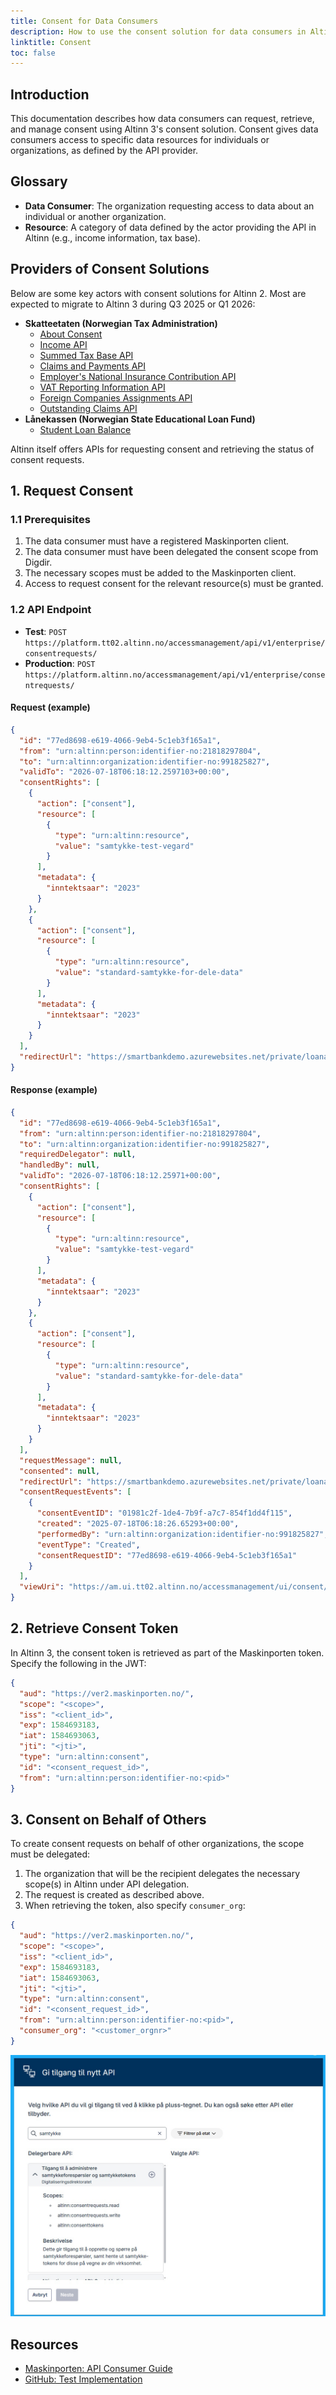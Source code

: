 ```yaml
---
title: Consent for Data Consumers
description: How to use the consent solution for data consumers in Altinn 3
linktitle: Consent
toc: false
---
```


## Introduction

This documentation describes how data consumers can request, retrieve, and manage consent using Altinn 3's consent solution. Consent gives data consumers access to specific data resources for individuals or organizations, as defined by the API provider.

## Glossary

- **Data Consumer**: The organization requesting access to data about an individual or another organization.
- **Resource**: A category of data defined by the actor providing the API in Altinn (e.g., income information, tax base).

## Providers of Consent Solutions

Below are some key actors with consent solutions for Altinn 2. Most are expected to migrate to Altinn 3 during Q3 2025 or Q1 2026:

- **Skatteetaten (Norwegian Tax Administration)**
  - [About Consent](https://skatteetaten.github.io/api-dokumentasjon/en/om/samtykke)
  - [Income API](https://skatteetaten.github.io/api-dokumentasjon/en/api/inntekt)
  - [Summed Tax Base API](https://skatteetaten.github.io/api-dokumentasjon/en/api/summertskattegrunnlag)
  - [Claims and Payments API](https://skatteetaten.github.io/api-dokumentasjon/en/api/kravogbetalinger)
  - [Employer's National Insurance Contribution API](https://skatteetaten.github.io/api-dokumentasjon/en/api/arbeidsgiveravgift)
  - [VAT Reporting Information API](https://skatteetaten.github.io/api-dokumentasjon/en/api/mva_meldingsopplysning)
  - [Foreign Companies Assignments API](https://skatteetaten.github.io/api-dokumentasjon/en/api/oppdragutenlandskevirksomheter)
  - [Outstanding Claims API](https://skatteetaten.github.io/api-dokumentasjon/en/api/restanser)
- **Lånekassen (Norwegian State Educational Loan Fund)**
  - [Student Loan Balance](https://dokumentasjon.dsop.no/dsop_saldostudielan_om.html)

Altinn itself offers APIs for requesting consent and retrieving the status of consent requests.

## 1. Request Consent

### 1.1 Prerequisites

1. The data consumer must have a registered Maskinporten client.
2. The data consumer must have been delegated the consent scope from Digdir.
3. The necessary scopes must be added to the Maskinporten client.
4. Access to request consent for the relevant resource(s) must be granted.

### 1.2 API Endpoint

- **Test**: `POST https://platform.tt02.altinn.no/accessmanagement/api/v1/enterprise/consentrequests/`
- **Production**: `POST https://platform.altinn.no/accessmanagement/api/v1/enterprise/consentrequests/`

#### Request (example)

```json
{
  "id": "77ed8698-e619-4066-9eb4-5c1eb3f165a1",
  "from": "urn:altinn:person:identifier-no:21818297804",
  "to": "urn:altinn:organization:identifier-no:991825827",
  "validTo": "2026-07-18T06:18:12.2597103+00:00",
  "consentRights": [
    {
      "action": ["consent"],
      "resource": [
        {
          "type": "urn:altinn:resource",
          "value": "samtykke-test-vegard"
        }
      ],
      "metadata": {
        "inntektsaar": "2023"
      }
    },
    {
      "action": ["consent"],
      "resource": [
        {
          "type": "urn:altinn:resource",
          "value": "standard-samtykke-for-dele-data"
        }
      ],
      "metadata": {
        "inntektsaar": "2023"
      }
    }
  ],
  "redirectUrl": "https://smartbankdemo.azurewebsites.net/private/loanapplication/consentresult?requestId=77ed8698-e619-4066-9eb4-5c1eb3f165a1\u0026environment=tt02"
}
```

#### Response (example)

```json
{
  "id": "77ed8698-e619-4066-9eb4-5c1eb3f165a1",
  "from": "urn:altinn:person:identifier-no:21818297804",
  "to": "urn:altinn:organization:identifier-no:991825827",
  "requiredDelegator": null,
  "handledBy": null,
  "validTo": "2026-07-18T06:18:12.25971+00:00",
  "consentRights": [
    {
      "action": ["consent"],
      "resource": [
        {
          "type": "urn:altinn:resource",
          "value": "samtykke-test-vegard"
        }
      ],
      "metadata": {
        "inntektsaar": "2023"
      }
    },
    {
      "action": ["consent"],
      "resource": [
        {
          "type": "urn:altinn:resource",
          "value": "standard-samtykke-for-dele-data"
        }
      ],
      "metadata": {
        "inntektsaar": "2023"
      }
    }
  ],
  "requestMessage": null,
  "consented": null,
  "redirectUrl": "https://smartbankdemo.azurewebsites.net/private/loanapplication/consentresult?requestId=77ed8698-e619-4066-9eb4-5c1eb3f165a1&environment=tt02",
  "consentRequestEvents": [
    {
      "consentEventID": "01981c2f-1de4-7b9f-a7c7-854f1dd4f115",
      "created": "2025-07-18T06:18:26.65293+00:00",
      "performedBy": "urn:altinn:organization:identifier-no:991825827",
      "eventType": "Created",
      "consentRequestID": "77ed8698-e619-4066-9eb4-5c1eb3f165a1"
    }
  ],
  "viewUri": "https://am.ui.tt02.altinn.no/accessmanagement/ui/consent/request?id=77ed8698-e619-4066-9eb4-5c1eb3f165a1"
}
```

## 2. Retrieve Consent Token

In Altinn 3, the consent token is retrieved as part of the Maskinporten token. Specify the following in the JWT:

```json
{
  "aud": "https://ver2.maskinporten.no/",
  "scope": "<scope>",
  "iss": "<client_id>",
  "exp": 1584693183,
  "iat": 1584693063,
  "jti": "<jti>",
  "type": "urn:altinn:consent",
  "id": "<consent_request_id>",
  "from": "urn:altinn:person:identifier-no:<pid>"
}
```

## 3. Consent on Behalf of Others

To create consent requests on behalf of other organizations, the scope must be delegated:

1. The organization that will be the recipient delegates the necessary scope(s) in Altinn under API delegation.
2. The request is created as described above.
3. When retrieving the token, also specify `consumer_org`:

```json
{
  "aud": "https://ver2.maskinporten.no/",
  "scope": "<scope>",
  "iss": "<client_id>",
  "exp": 1584693183,
  "iat": 1584693063,
  "jti": "<jti>",
  "type": "urn:altinn:consent",
  "id": "<consent_request_id>",
  "from": "urn:altinn:person:identifier-no:<pid>",
  "consumer_org": "<customer_orgnr>"
}
```

![Scope delegation in Altinn](scopedelegation.jpg)

## Resources

- [Maskinporten: API Consumer Guide](https://docs.digdir.no/docs/Maskinporten/maskinporten_guide_apikonsument.html)
- [GitHub: Test Implementation](https://github.com/TheTechArch/smartbank)
